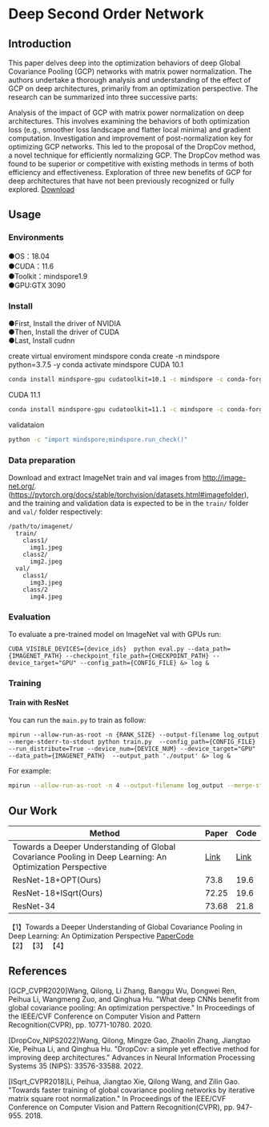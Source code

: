 # Deep Second Order Network

## Introduction
This paper delves deep into the optimization behaviors of deep Global Covariance Pooling (GCP) networks with matrix power normalization. The authors undertake a thorough analysis and understanding of the effect of GCP on deep architectures, primarily from an optimization perspective. The research can be summarized into three successive parts:

Analysis of the impact of GCP with matrix power normalization on deep architectures. This involves examining the behaviors of both optimization loss (e.g., smoother loss landscape and flatter local minima) and gradient computation.
Investigation and improvement of post-normalization key for optimizing GCP networks. This led to the proposal of the DropCov method, a novel technique for efficiently normalizing GCP. The DropCov method was found to be superior or competitive with existing methods in terms of both efficiency and effectiveness.
Exploration of three new benefits of GCP for deep architectures that have not been previously recognized or fully explored.
[Download](https://drive.google.com/file/d/1zVDDmmQWQ-CDDoxjaolkcjI3MACE-rxx/view?usp=drive_link)


## Usage

### Environments
●OS：18.04  
●CUDA：11.6  
●Toolkit：mindspore1.9  
●GPU:GTX 3090 


### Install
●First, Install the driver of NVIDIA  
●Then, Install the driver of CUDA  
●Last, Install cudnn

create virtual enviroment mindspore
conda create -n mindspore python=3.7.5 -y
conda activate mindspore
CUDA 10.1 
```bash
conda install mindspore-gpu cudatoolkit=10.1 -c mindspore -c conda-forge
```
CUDA 11.1 
```bash
conda install mindspore-gpu cudatoolkit=11.1 -c mindspore -c conda-forge
```
validataion 
```bash
python -c "import mindspore;mindspore.run_check()"
```

### Data preparation
Download and extract ImageNet train and val images from http://image-net.org/. (https://pytorch.org/docs/stable/torchvision/datasets.html#imagefolder), and the training and validation data is expected to be in the `train/` folder and `val/` folder respectively:


```
/path/to/imagenet/
  train/
    class1/
      img1.jpeg
    class2/
      img2.jpeg
  val/
    class1/
      img3.jpeg
    class/2
      img4.jpeg
```
### Evaluation
To evaluate a pre-trained model on ImageNet val with GPUs run:

```
CUDA_VISIBLE_DEVICES={device_ids}  python eval.py --data_path={IMAGENET_PATH} --checkpoint_file_path={CHECKPOINT_PATH} --device_target="GPU" --config_path={CONFIG_FILE} &> log &
```

### Training

#### Train with ResNet

You can run the `main.py` to train as follow:

```
mpirun --allow-run-as-root -n {RANK_SIZE} --output-filename log_output --merge-stderr-to-stdout python train.py  --config_path={CONFIG_FILE} --run_distribute=True --device_num={DEVICE_NUM} --device_target="GPU" --data_path={IMAGENET_PATH}  --output_path './output' &> log &
```
For example:

```bash
mpirun --allow-run-as-root -n 4 --output-filename log_output --merge-stderr-to-stdout python train.py  --config_path="./config/resnet50_imagenet2012_config.yaml" --run_distribute=True --device_num=4 --device_target="GPU" --data_path=./imagenet --output_path './output' &> log &
```



## Our Work

|Method           | Paper | Code|                                                         
| ------------------ | ----- | ------- | 
| Towards a Deeper Understanding of Global Covariance Pooling in Deep Learning: An Optimization Perspective  |  [Link](https://ieeexplore.ieee.org/document/10269023)|[Link](https://github.com/Terror03/GCP-DropCov/blob/main/README.md)   |
| ResNet-18+OPT(Ours)   | 73.8  |   19.6  |
| ResNet-18+ISqrt(Ours)   | 72.25  |   19.6  | 
| ResNet-34   |  73.68 |  21.8   |   3.66  |   
【1】Towards a Deeper Understanding of Global Covariance Pooling in Deep Learning: An Optimization Perspective [Paper](https://ieeexplore.ieee.org/document/10269023)[Code](https://github.com/Terror03/GCP-DropCov/blob/main/README.md)  
【2】
【3】
【4】



## References
[GCP_CVPR2020]Wang, Qilong, Li Zhang, Banggu Wu, Dongwei Ren, Peihua Li, Wangmeng Zuo, and Qinghua Hu. "What deep CNNs benefit from global covariance pooling: An optimization perspective." In Proceedings of the IEEE/CVF Conference on Computer Vision and Pattern Recognition(CVPR), pp. 10771-10780. 2020.

[DropCov_NIPS2022]Wang, Qilong, Mingze Gao, Zhaolin Zhang, Jiangtao Xie, Peihua Li, and Qinghua Hu. "DropCov: a simple yet effective method for improving deep architectures." Advances in Neural Information Processing Systems 35 (NIPS): 33576-33588. 2022.

[ISqrt_CVPR2018]Li, Peihua, Jiangtao Xie, Qilong Wang, and Zilin Gao. "Towards faster training of global covariance pooling networks by iterative matrix square root normalization." In Proceedings of the IEEE/CVF Conference on Computer Vision and Pattern Recognition(CVPR), pp. 947-955. 2018.
